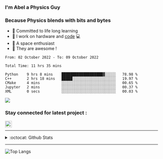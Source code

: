 ### I'm Abel a Physics Guy

### Because Physics blends with bits and bytes

- 🍭 Committed to life long learning
- 🗽 I work on hardware and [code](https://www.stopstalk.com/user/profile/AbelDixon) 💻
- 🚀 A space enthusiast 
- 🎹 They are awesome !


<!--START_SECTION:waka-->

```text
From: 02 October 2022 - To: 09 October 2022

Total Time: 11 hrs 35 mins

Python    9 hrs 8 mins    ███████████████████▓░░░░░   78.98 %
C++       2 hrs 18 mins   █████░░░░░░░░░░░░░░░░░░░░   19.97 %
CMake     4 mins          ░░░░░░░░░░░░░░░░░░░░░░░░░   00.65 %
Jupyter   2 mins          ░░░░░░░░░░░░░░░░░░░░░░░░░   00.37 %
XML       0 secs          ░░░░░░░░░░░░░░░░░░░░░░░░░   00.03 %
```

<!--END_SECTION:waka-->

![](https://komarev.com/ghpvc/?username=CasCard&color=blueviolet)

### Stay connected for latest project :

[<img align="left" alt="Abel | LinkedIn" width="22px" src="https://cdn.jsdelivr.net/npm/simple-icons@v3/icons/linkedin.svg" />][linkedin]

<br />

--- 

<details>
  <summary>:octocat: Github Stats</summary>

  <img align="left" alt="CasCard Github Stats" src="https://github-readme-stats.codestackr.vercel.app/api?username=CasCard&show_icons=true&theme=dracula&count_private=true" />

</details>

---

![Top Langs](https://github-readme-stats.vercel.app/api/top-langs/?username=CasCard&layout=compact)

[website]: https://innovaim.in
[linkedin]: https://linkedin.com/in/abelcdixon
